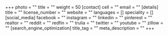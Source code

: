 +++
photo = ""
title = ""
weight = 50
[contact]
cell = ""
email = ""
[details]
title = ""
license_number = ""
website = ""
languages = []
speciality = []
[social_media]
facebook = ""
instagram = ""
linkedin = ""
pinterest = ""
realtor = ""
reddit = ""
redfin = ""
trulia = ""
twitter = ""
youtube = ""
zillow = ""
[search_engine_optimization]
title_tag = ""
meta_description = ""
+++